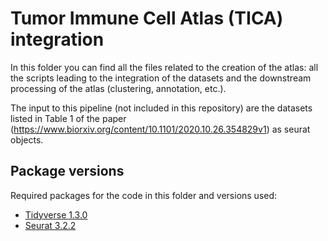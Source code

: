 # Tumor Immune Cell Atlas (TICA) integration

In this folder you can find all the files related to the creation of the atlas: all the scripts leading to the integration of the datasets and the downstream processing of the atlas (clustering, annotation, etc.).

The input to this pipeline (not included in this repository) are the datasets listed in Table 1 of the paper (https://www.biorxiv.org/content/10.1101/2020.10.26.354829v1) as seurat objects.

## Package versions
Required packages for the code in this folder and versions used:
* [Tidyverse 1.3.0](https://cran.r-project.org/web/packages/tidyverse/vignettes/paper.html)
* [Seurat 3.2.2](https://www.cell.com/cell/fulltext/S0092-8674(19)30559-8?_returnURL=https%3A%2F%2Flinkinghub.elsevier.com%2Fretrieve%2Fpii%2FS0092867419305598%3Fshowall%3Dtrue)
